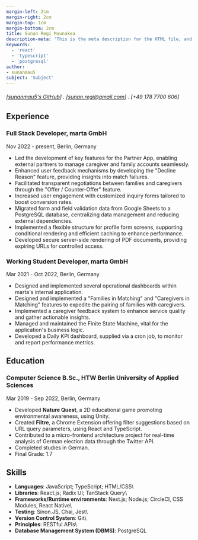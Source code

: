 ```yaml
---
margin-left: 2cm
margin-right: 2cm
margin-top: 1cm
margin-bottom: 2cm
title: Sunan Regi Maunakea
description-meta: 'This is the meta description for the HTML file, and one day the PDF file, for better SEO?'
keywords:
  - 'react'
  - 'typescript'
  - 'postgresql'
author:
- sunanmau5
subject: 'Subject'
---
```

###### [[sunanmau5's GitHub](https://github.com/sunanmau5)] . [sunan.regi@gmail.com] . [+49 178 7700 606]

## Experience

### Full Stack Developer, marta GmbH

Nov 2022 - present, Berlin, Germany

- Led the development of key features for the Partner App, enabling external partners to manage caregiver and family accounts seamlessly.
- Enhanced user feedback mechanisms by developing the "Decline Reason" feature, providing insights into match failures.
- Facilitated transparent negotiations between families and caregivers through the "Offer / Counter-Offer" feature.
- Increased user engagement with customized inquiry forms tailored to boost conversion rates.
- Migrated form and field validation data from Google Sheets to a PostgreSQL database, centralizing data management and reducing external dependencies.
- Implemented a flexible structure for profile form screens, supporting conditional rendering and efficient caching to enhance performance.
- Developed secure server-side rendering of PDF documents, providing expiring URLs for controlled access.

### Working Student Developer, marta GmbH

Mar 2021 - Oct 2022, Berlin, Germany

- Designed and implemented several operational dashboards within marta's internal application.
- Designed and implemented a "Families in Matching" and "Caregivers in Matching" features to expedite the pairing of families with caregivers.
- Implemented a caregiver feedback system to enhance service quality and gather actionable insights.
- Managed and maintained the Finite State Machine, vital for the application's business logic.
- Developed a Daily KPI dashboard, supplied via a cron job, to monitor and report performance metrics.

## Education

### Computer Science B.Sc., HTW Berlin University of Applied Sciences

Mar 2019 - Sep 2022, Berlin, Germany

- Developed **Nature Quest**, a 2D educational game promoting environmental awareness, using Unity.
- Created **Filtre**, a Chrome Extension offering filter suggestions based on URL query parameters, using React and TypeScript.
- Contributed to a micro-frontend architecture project for real-time analysis of German election data through the Twitter API.
- Completed studies in German.
- Final Grade: 1.7

## Skills
- **Languages**: JavaScript; TypeScript; HTML/CSS\
- **Libraries**: React.js; Radix UI; TanStack Query\
- **Frameworks/Runtime environments**: Next.js; Node.js; CircleCI, CSS Modules, React Native\
- **Testing**: Sinon.JS, Chai, Jest\
- **Version Control System**: Git\
- **Principles**: RESTful APIs\
- **Database Management System (DBMS)**: PostgreSQL